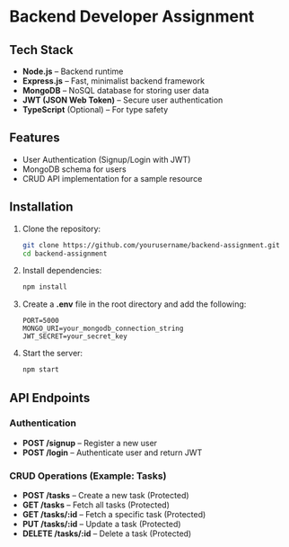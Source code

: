 # Backend Developer Assignment

## Tech Stack
- **Node.js** – Backend runtime
- **Express.js** – Fast, minimalist backend framework
- **MongoDB** – NoSQL database for storing user data
- **JWT (JSON Web Token)** – Secure user authentication
- **TypeScript** (Optional) – For type safety

## Features
- User Authentication (Signup/Login with JWT)
- MongoDB schema for users
- CRUD API implementation for a sample resource

## Installation

1. Clone the repository:
   ```sh
   git clone https://github.com/yourusername/backend-assignment.git
   cd backend-assignment
   ```

2. Install dependencies:
   ```sh
   npm install
   ```

3. Create a **.env** file in the root directory and add the following:
   ```env
   PORT=5000
   MONGO_URI=your_mongodb_connection_string
   JWT_SECRET=your_secret_key
   ```

4. Start the server:
   ```sh
   npm start
   ```

## API Endpoints

### Authentication
- **POST /signup** – Register a new user
- **POST /login** – Authenticate user and return JWT

### CRUD Operations (Example: Tasks)
- **POST /tasks** – Create a new task (Protected)
- **GET /tasks** – Fetch all tasks (Protected)
- **GET /tasks/:id** – Fetch a specific task (Protected)
- **PUT /tasks/:id** – Update a task (Protected)
- **DELETE /tasks/:id** – Delete a task (Protected)


```

